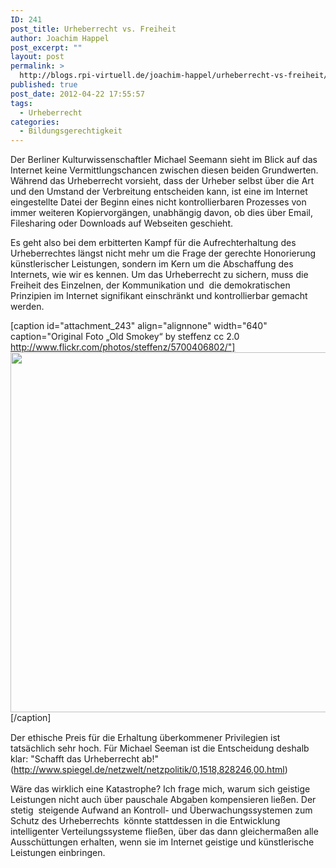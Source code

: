 ```yaml
---
ID: 241
post_title: Urheberrecht vs. Freiheit
author: Joachim Happel
post_excerpt: ""
layout: post
permalink: >
  http://blogs.rpi-virtuell.de/joachim-happel/urheberrecht-vs-freiheit/
published: true
post_date: 2012-04-22 17:55:57
tags:
  - Urheberrecht
categories:
  - Bildungsgerechtigkeit
---
```

Der Berliner Kulturwissenschaftler Michael Seemann sieht im Blick auf das Internet keine Vermittlungschancen zwischen diesen beiden Grundwerten. Während das Urheberrecht vorsieht, dass der Urheber selbst über die Art und den Umstand der Verbreitung entscheiden kann, ist eine im Internet eingestellte Datei der Beginn eines nicht kontrollierbaren Prozesses von immer weiteren Kopiervorgängen<!--more-->, unabhängig davon, ob dies über Email, Filesharing oder Downloads auf Webseiten geschieht.

Es geht also bei dem erbitterten Kampf für die Aufrechterhaltung des Urheberrechtes längst nicht mehr um die Frage der gerechte Honorierung künstlerischer Leistungen, sondern im Kern um die Abschaffung des Internets, wie wir es kennen. Um das Urheberrecht zu sichern, muss die Freiheit des Einzelnen, der Kommunikation und  die demokratischen Prinzipien im Internet signifikant einschränkt und kontrollierbar gemacht werden.

[caption id="attachment_243" align="alignnone" width="640" caption="Original Foto „Old Smokey“ by steffenz cc 2.0 http://www.flickr.com/photos/steffenz/5700406802/"]<img class="size-full wp-image-243" src="http://blogs.rpi-virtuell.de/joachim-happel/wp-content/uploads/sites/20/2012/04/urheberwalze.jpg" alt="" width="640" height="576" />[/caption]

<div style="clear: both;height: 1px"></div>
Der ethische Preis für die Erhaltung überkommener Privilegien ist tatsächlich sehr hoch. Für Michael Seeman ist die Entscheidung deshalb klar: "Schafft das Urheberrecht ab!" (<a href="http://www.spiegel.de/netzwelt/netzpolitik/0,1518,828246,00.html">http://www.spiegel.de/netzwelt/netzpolitik/0,1518,828246,00.html</a>)

Wäre das wirklich eine Katastrophe? Ich frage mich, warum sich geistige Leistungen nicht auch über pauschale Abgaben kompensieren ließen. Der stetig  steigende Aufwand an Kontroll- und Überwachungssystemen zum Schutz des Urheberrechts  könnte stattdessen in die Entwicklung intelligenter Verteilungssysteme fließen, über das dann gleichermaßen alle Ausschüttungen erhalten, wenn sie im Internet geistige und künstlerische Leistungen einbringen.